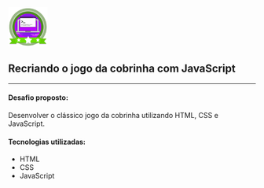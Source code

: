 <img src="https://github.com/beto-frs/Snake_Game/blob/master/img/ico.png" width="80px" />

## Recriando o jogo da cobrinha com JavaScript

<hr>

#### Desafio proposto:

Desenvolver o clássico jogo da cobrinha utilizando HTML, CSS e JavaScript.



#### Tecnologias utilizadas:

- HTML
- CSS
- JavaScript

  

